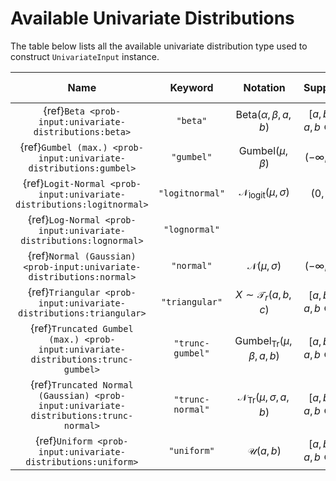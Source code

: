 # Available Univariate Distributions

The table below lists all the available univariate distribution type used
to construct ``UnivariateInput`` instance.

|                                         Name                                          |     Keyword      |                     Notation                      |             Support              | Number of parameters |
|:-------------------------------------------------------------------------------------:|:----------------:|:-------------------------------------------------:|:--------------------------------:|:--------------------:|
|                {ref}`Beta <prob-input:univariate-distributions:beta>`                 |     `"beta"`     |       $\mathrm{Beta}(\alpha, \beta, a, b)$        | $[a, b], \; a, b \in \mathbb{R}$ |          4           |
|           {ref}`Gumbel (max.) <prob-input:univariate-distributions:gumbel>`           |    `"gumbel"`    |           $\mathrm{Gumbel}(\mu, \beta)$           |       $(-\infty, \infty)$        |          2           |
|         {ref}`Logit-Normal <prob-input:univariate-distributions:logitnormal>`         | `"logitnormal"`  |    $\mathcal{N}_{\mathrm{logit}}(\mu, \sigma)$    |             $(0, 1)$             |          2           |
|           {ref}`Log-Normal <prob-input:univariate-distributions:lognormal>`           |  `"lognormal"`   |                                                   |                                  |                      |
|         {ref}`Normal (Gaussian) <prob-input:univariate-distributions:normal>`         |    `"normal"`    |            $\mathcal{N}(\mu, \sigma)$             |       $(-\infty, \infty)$        |          2           |
|          {ref}`Triangular <prob-input:univariate-distributions:triangular>`           |  `"triangular"`  |          $X \sim \mathcal{T}_r(a, b, c)$          | $[a, b], \; a, b \in \mathbb{R}$ |          3           |
|   {ref}`Truncated Gumbel (max.) <prob-input:univariate-distributions:trunc-gumbel>`   | `"trunc-gumbel"` | $\mathrm{Gumbel}_{\mathrm{Tr}}(\mu, \beta, a, b)$ | $[a, b], \; a, b \in \mathbb{R}$ |          4           |
| {ref}`Truncated Normal (Gaussian) <prob-input:univariate-distributions:trunc-normal>` | `"trunc-normal"` |  $\mathcal{N}_{\mathrm{Tr}}(\mu, \sigma, a, b)$   | $[a, b], \; a, b \in \mathbb{R}$ |          4           |
|             {ref}`Uniform <prob-input:univariate-distributions:uniform>`              |   `"uniform"`    |                $\mathcal{U}(a, b)$                | $[a, b], \; a, b \in \mathbb{R}$ |          2           |
